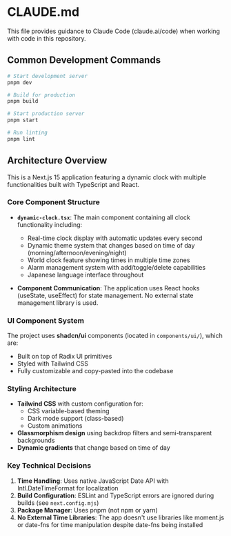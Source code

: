 # CLAUDE.md

This file provides guidance to Claude Code (claude.ai/code) when working with code in this repository.

## Common Development Commands

```bash
# Start development server
pnpm dev

# Build for production
pnpm build

# Start production server
pnpm start

# Run linting
pnpm lint
```

## Architecture Overview

This is a Next.js 15 application featuring a dynamic clock with multiple functionalities built with TypeScript and React.

### Core Component Structure

- **`dynamic-clock.tsx`**: The main component containing all clock functionality including:
  - Real-time clock display with automatic updates every second
  - Dynamic theme system that changes based on time of day (morning/afternoon/evening/night)
  - World clock feature showing times in multiple time zones
  - Alarm management system with add/toggle/delete capabilities
  - Japanese language interface throughout

- **Component Communication**: The application uses React hooks (useState, useEffect) for state management. No external state management library is used.

### UI Component System

The project uses **shadcn/ui** components (located in `components/ui/`), which are:
- Built on top of Radix UI primitives
- Styled with Tailwind CSS
- Fully customizable and copy-pasted into the codebase

### Styling Architecture

- **Tailwind CSS** with custom configuration for:
  - CSS variable-based theming
  - Dark mode support (class-based)
  - Custom animations
- **Glassmorphism design** using backdrop filters and semi-transparent backgrounds
- **Dynamic gradients** that change based on time of day

### Key Technical Decisions

1. **Time Handling**: Uses native JavaScript Date API with Intl.DateTimeFormat for localization
2. **Build Configuration**: ESLint and TypeScript errors are ignored during builds (see `next.config.mjs`)
3. **Package Manager**: Uses pnpm (not npm or yarn)
4. **No External Time Libraries**: The app doesn't use libraries like moment.js or date-fns for time manipulation despite date-fns being installed